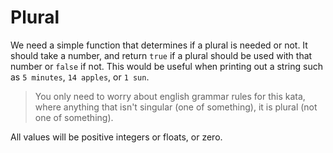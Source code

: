 # Plural

We need a simple function that determines if a plural is needed or not. It should take a number, and return `true` if a plural should be used with that number or `false` if not. This would be useful when printing out a string such as `5 minutes`, `14 apples`, or `1 sun`.

> You only need to worry about english grammar rules for this kata, where anything that isn't singular (one of something), it is plural (not one of something).

All values will be positive integers or floats, or zero.
